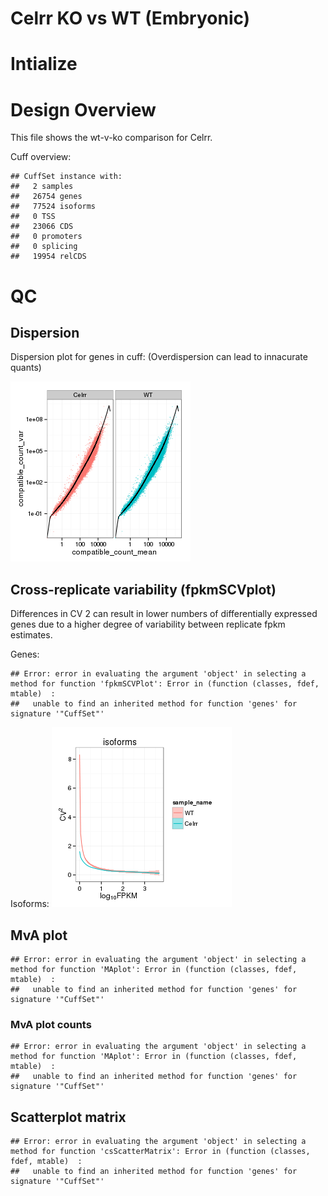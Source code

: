 

Celrr KO vs WT (Embryonic)
======================================





# Intialize


# Design Overview

This file shows the wt-v-ko comparison for Celrr. 

Cuff overview:

```
## CuffSet instance with:
## 	 2 samples
## 	 26754 genes
## 	 77524 isoforms
## 	 0 TSS
## 	 23066 CDS
## 	 0 promoters
## 	 0 splicing
## 	 19954 relCDS
```


# QC

## Dispersion

Dispersion plot for genes in cuff:
(Overdispersion can lead to innacurate quants)

![plot of chunk dispersion](figure/dispersion.png) 

## Cross-replicate variability (fpkmSCVplot)
Differences in CV 2 can result in lower numbers of differentially expressed genes due to a higher degree of variability between replicate fpkm estimates.

Genes:

```
## Error: error in evaluating the argument 'object' in selecting a method for function 'fpkmSCVPlot': Error in (function (classes, fdef, mtable)  : 
##   unable to find an inherited method for function 'genes' for signature '"CuffSet"'
```

Isoforms: 
![plot of chunk cv_iso](figure/cv_iso.png) 


## MvA plot

```
## Error: error in evaluating the argument 'object' in selecting a method for function 'MAplot': Error in (function (classes, fdef, mtable)  : 
##   unable to find an inherited method for function 'genes' for signature '"CuffSet"'
```
   
### MvA plot counts

```
## Error: error in evaluating the argument 'object' in selecting a method for function 'MAplot': Error in (function (classes, fdef, mtable)  : 
##   unable to find an inherited method for function 'genes' for signature '"CuffSet"'
```

## Scatterplot matrix

```
## Error: error in evaluating the argument 'object' in selecting a method for function 'csScatterMatrix': Error in (function (classes, fdef, mtable)  : 
##   unable to find an inherited method for function 'genes' for signature '"CuffSet"'
```
